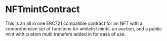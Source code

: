 # NFTmintContract
This is an all in one ERC721 compatible contract for an NFT with a comprehensive set of functions for whitelist mints, an auction, and a public mint with custom multi transfers added in for ease of use.
